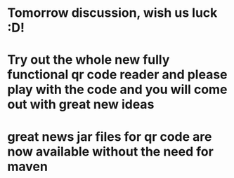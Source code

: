 # Tomorrow discussion, wish us luck :D!
# Try out the whole new fully functional qr code reader and please play with the code and you will come out with great new ideas
# great news jar files for qr code are now available without the need for maven
